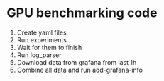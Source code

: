# GPU benchmarking code

1) Create yaml files
2) Run experiments
3) Wait for them to finish
4) Run log_parser
5) Download data from grafana from last 1h
6) Combine all data and run add-grafana-info
